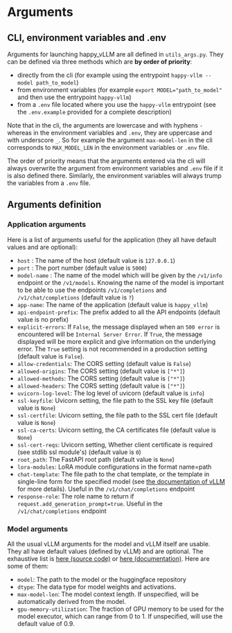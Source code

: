 # Arguments

## CLI, environment variables and .env

Arguments for launching happy_vLLM are all defined in `utils_args.py`. They can be defined via three methods which are **by order of priority**:

 - directly from the cli (for example using the entrypoint `happy-vllm --model path_to_model`)
 - from environment variables (for example `export MODEL="path_to_model"` and then use the entrypoint `happy-vllm`)
 - from a `.env` file located where you use the `happy-vllm` entrypoint (see the `.env.example` provided for a complete description)

Note that in the cli, the arguments are lowercase and with hyphens `-` whereas in the environment variables and `.env`, they are uppercase and with underscore `_`. So for example the argument `max-model-len` in the cli corresponds to `MAX_MODEL_LEN` in the environment variables or `.env` file.

The order of priority means that the arguments entered via the cli will always overwrite the argument from environment variables and `.env` file if it is also defined there. Similarly, the environment variables will always trump the variables from a `.env` file.

## Arguments definition

### Application arguments

Here is a list of arguments useful for the application (they all have default values and are optional):

 - `host` : The name of the host (default value is `127.0.0.1`)
 - `port` : The port number (default value is `5000`)
 - `model-name` : The name of the model which will be given by the `/v1/info` endpoint or the `/v1/models`. Knowing the name of the model is important to be able to use the endpoints `/v1/completions` and `/v1/chat/completions` (default value is `?`)
 - `app-name`: The name of the application (default value is `happy_vllm`)
 - `api-endpoint-prefix`: The prefix added to all the API endpoints (default value is no prefix)
 - `explicit-errors`: If `False`, the message displayed when an `500 error` is encountered will be `Internal Server Error`. If `True`, the message displayed will be more explicit and give information on the underlying error. The `True` setting is not recommended in a production setting (default value is `False`).
 - `allow-credentials`: The CORS setting (default value is `False`)
 - `allowed-origins`: The CORS setting (default value is `["*"]`)
 - `allowed-methods`: The CORS setting (default value is `["*"]`)
 - `allowed-headers`: The CORS setting (default value is `["*"]`)
 - `uvicorn-log-level`: The log level of uvicorn (default value is `info`)
 - `ssl-keyfile`: Uvicorn setting, the file path to the SSL key file (default value is `None`)
 - `ssl-certfile`: Uvicorn setting, the file path to the SSL cert file (default value is `None`)
 - `ssl-ca-certs`: Uvicorn setting, the CA certificates file (default value is `None`)
 - `ssl-cert-reqs`: Uvicorn setting, Whether client certificate is required (see stdlib ssl module's) (default value is `0`)
 - `root_path`: The FastAPI root path (default value is `None`)
 - `lora-modules`: LoRA module configurations in the format name=path
 - `chat-template`: The file path to the chat template, or the template in single-line form for the specified model (see [the documentation of vLLM](https://docs.vllm.ai/en/latest/serving/openai_compatible_server.html#chat-template) for more details). Useful in the `/v1/chat/completions` endpoint
 - `response-role`: The role name to return if `request.add_generation_prompt=true`. Useful in the `/v1/chat/completions` endpoint

### Model arguments

All the usual vLLM arguments for the model and vLLM itself are usable. They all have default values (defined by vLLM) and are optional. The exhaustive list is [here (source code)](https://github.com/vllm-project/vllm/blob/main/vllm/engine/arg_utils.py) or [here (documentation)](https://docs.vllm.ai/en/latest/models/engine_args.html). Here are some of them:

 - `model`: The path to the model or the huggingface repository
 - `dtype`: The data type for model weights and activations.
 - `max-model-len`: The model context length. If unspecified, will be automatically derived from the model.
 - `gpu-memory-utilization`: The fraction of GPU memory to be used for the model executor, which can range from 0 to 1. If unspecified, will use the default value of 0.9.
